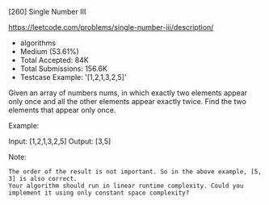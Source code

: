 [260] Single Number III  

https://leetcode.com/problems/single-number-iii/description/

* algorithms
* Medium (53.61%)
* Total Accepted:    84K
* Total Submissions: 156.6K
* Testcase Example:  '[1,2,1,3,2,5]'

Given an array of numbers nums, in which exactly two elements appear only once and all the other elements appear exactly twice. Find the two elements that appear only once.

Example:


Input:  [1,2,1,3,2,5]
Output: [3,5]

Note:


	The order of the result is not important. So in the above example, [5, 3] is also correct.
	Your algorithm should run in linear runtime complexity. Could you implement it using only constant space complexity?



